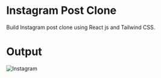 # Instagram Post Clone
Build Instagram post clone using React js and Tailwind CSS.
# Output
![Instagram](https://github.com/user-attachments/assets/fa027e4c-ab9d-4fe7-88d6-7721317bd637)
